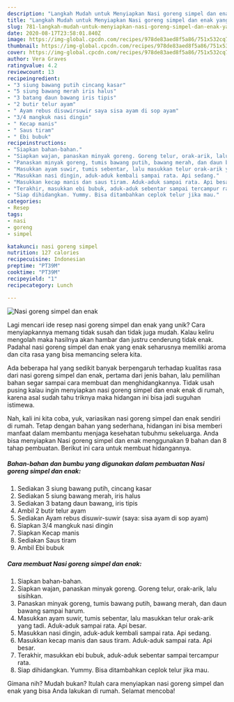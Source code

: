 ```yaml
---
description: "Langkah Mudah untuk Menyiapkan Nasi goreng simpel dan enak yang Sempurna"
title: "Langkah Mudah untuk Menyiapkan Nasi goreng simpel dan enak yang Sempurna"
slug: 781-langkah-mudah-untuk-menyiapkan-nasi-goreng-simpel-dan-enak-yang-sempurna
date: 2020-08-17T23:58:01.840Z
image: https://img-global.cpcdn.com/recipes/978de83aed8f5a86/751x532cq70/nasi-goreng-simpel-dan-enak-foto-resep-utama.jpg
thumbnail: https://img-global.cpcdn.com/recipes/978de83aed8f5a86/751x532cq70/nasi-goreng-simpel-dan-enak-foto-resep-utama.jpg
cover: https://img-global.cpcdn.com/recipes/978de83aed8f5a86/751x532cq70/nasi-goreng-simpel-dan-enak-foto-resep-utama.jpg
author: Vera Graves
ratingvalue: 4.2
reviewcount: 13
recipeingredient:
- "3 siung bawang putih cincang kasar"
- "5 siung bawang merah iris halus"
- "3 batang daun bawang iris tipis"
- "2 butir telur ayam"
- " Ayam rebus disuwirsuwir saya sisa ayam di sop ayam"
- "3/4 mangkuk nasi dingin"
- " Kecap manis"
- " Saus tiram"
- " Ebi bubuk"
recipeinstructions:
- "Siapkan bahan-bahan."
- "Siapkan wajan, panaskan minyak goreng. Goreng telur, orak-arik, lalu sisihkan."
- "Panaskan minyak goreng, tumis bawang putih, bawang merah, dan daun bawang sampai harum."
- "Masukkan ayam suwir, tumis sebentar, lalu masukkan telur orak-arik yang tadi. Aduk-aduk sampai rata. Api besar."
- "Masukkan nasi dingin, aduk-aduk kembali sampai rata. Api sedang."
- "Masukkan kecap manis dan saus tiram. Aduk-aduk sampai rata. Api besar."
- "Terakhir, masukkan ebi bubuk, aduk-aduk sebentar sampai tercampur rata."
- "Siap dihidangkan. Yummy. Bisa ditambahkan ceplok telur jika mau."
categories:
- Resep
tags:
- nasi
- goreng
- simpel

katakunci: nasi goreng simpel 
nutrition: 127 calories
recipecuisine: Indonesian
preptime: "PT39M"
cooktime: "PT39M"
recipeyield: "1"
recipecategory: Lunch

---
```



![Nasi goreng simpel dan enak](https://img-global.cpcdn.com/recipes/978de83aed8f5a86/751x532cq70/nasi-goreng-simpel-dan-enak-foto-resep-utama.jpg)

Lagi mencari ide resep nasi goreng simpel dan enak yang unik? Cara menyiapkannya memang tidak susah dan tidak juga mudah. Kalau keliru mengolah maka hasilnya akan hambar dan justru cenderung tidak enak. Padahal nasi goreng simpel dan enak yang enak seharusnya memiliki aroma dan cita rasa yang bisa memancing selera kita.



Ada beberapa hal yang sedikit banyak berpengaruh terhadap kualitas rasa dari nasi goreng simpel dan enak, pertama dari jenis bahan, lalu pemilihan bahan segar sampai cara membuat dan menghidangkannya. Tidak usah pusing kalau ingin menyiapkan nasi goreng simpel dan enak enak di rumah, karena asal sudah tahu triknya maka hidangan ini bisa jadi suguhan istimewa.


Nah, kali ini kita coba, yuk, variasikan nasi goreng simpel dan enak sendiri di rumah. Tetap dengan bahan yang sederhana, hidangan ini bisa memberi manfaat dalam membantu menjaga kesehatan tubuhmu sekeluarga. Anda bisa menyiapkan Nasi goreng simpel dan enak menggunakan 9 bahan dan 8 tahap pembuatan. Berikut ini cara untuk membuat hidangannya.

<!--inarticleads1-->

##### Bahan-bahan dan bumbu yang digunakan dalam pembuatan Nasi goreng simpel dan enak:

1. Sediakan 3 siung bawang putih, cincang kasar
1. Sediakan 5 siung bawang merah, iris halus
1. Sediakan 3 batang daun bawang, iris tipis
1. Ambil 2 butir telur ayam
1. Sediakan  Ayam rebus disuwir-suwir (saya: sisa ayam di sop ayam)
1. Siapkan 3/4 mangkuk nasi dingin
1. Siapkan  Kecap manis
1. Sediakan  Saus tiram
1. Ambil  Ebi bubuk




<!--inarticleads2-->

##### Cara membuat Nasi goreng simpel dan enak:

1. Siapkan bahan-bahan.
1. Siapkan wajan, panaskan minyak goreng. Goreng telur, orak-arik, lalu sisihkan.
1. Panaskan minyak goreng, tumis bawang putih, bawang merah, dan daun bawang sampai harum.
1. Masukkan ayam suwir, tumis sebentar, lalu masukkan telur orak-arik yang tadi. Aduk-aduk sampai rata. Api besar.
1. Masukkan nasi dingin, aduk-aduk kembali sampai rata. Api sedang.
1. Masukkan kecap manis dan saus tiram. Aduk-aduk sampai rata. Api besar.
1. Terakhir, masukkan ebi bubuk, aduk-aduk sebentar sampai tercampur rata.
1. Siap dihidangkan. Yummy. Bisa ditambahkan ceplok telur jika mau.




Gimana nih? Mudah bukan? Itulah cara menyiapkan nasi goreng simpel dan enak yang bisa Anda lakukan di rumah. Selamat mencoba!
